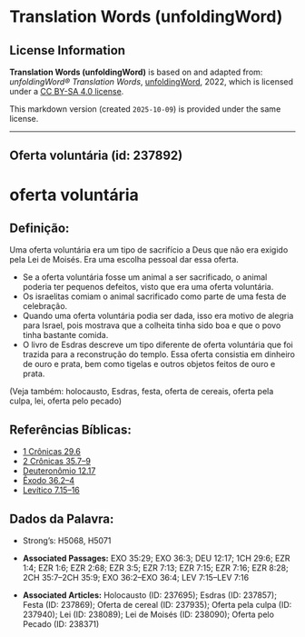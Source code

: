 # Translation Words (unfoldingWord)

## License Information

**Translation Words (unfoldingWord)** is based on and adapted from: _unfoldingWord® Translation Words_, [unfoldingWord](https://unfoldingword.org/utw), 2022, which is licensed under a [CC BY-SA 4.0 license](https://creativecommons.org/licenses/by-sa/4.0/legalcode.en).

This markdown version (created `2025-10-09`) is provided under the same license.



--------------------------------

## Oferta voluntária (id: 237892)

oferta voluntária
=================

Definição:
----------

Uma oferta voluntária era um tipo de sacrifício a Deus que não era exigido pela Lei de Moisés. Era uma escolha pessoal dar essa oferta.

* Se a oferta voluntária fosse um animal a ser sacrificado, o animal poderia ter pequenos defeitos, visto que era uma oferta voluntária.
* Os israelitas comiam o animal sacrificado como parte de uma festa de celebração.
* Quando uma oferta voluntária podia ser dada, isso era motivo de alegria para Israel, pois mostrava que a colheita tinha sido boa e que o povo tinha bastante comida.
* O livro de Esdras descreve um tipo diferente de oferta voluntária que foi trazida para a reconstrução do templo. Essa oferta consistia em dinheiro de ouro e prata, bem como tigelas e outros objetos feitos de ouro e prata.

(Veja também: holocausto, Esdras, festa, oferta de cereais, oferta pela culpa, lei, oferta pelo pecado)

Referências Bíblicas:
---------------------

* [1 Crônicas 29\.6](https://ref.ly/1Chr29:6)
* [2 Crônicas 35\.7–9](https://ref.ly/2Chr35:7-2Chr35:9)
* [Deuteronômio 12\.17](https://ref.ly/Deut12:17)
* [Êxodo 36\.2–4](https://ref.ly/Exod36:2-Exod36:4)
* [Levítico 7\.15–16](https://ref.ly/Lev7:15-Lev7:16)

Dados da Palavra:
-----------------

* Strong’s: H5068, H5071

* **Associated Passages:** EXO 35:29; EXO 36:3; DEU 12:17; 1CH 29:6; EZR 1:4; EZR 1:6; EZR 2:68; EZR 3:5; EZR 7:13; EZR 7:15; EZR 7:16; EZR 8:28; 2CH 35:7–2CH 35:9; EXO 36:2–EXO 36:4; LEV 7:15–LEV 7:16
* **Associated Articles:** Holocausto (ID: 237695); Esdras (ID: 237857); Festa (ID: 237869); Oferta de cereal (ID: 237935); Oferta pela culpa (ID: 237940); Lei (ID: 238089); Lei de Moisés (ID: 238090); Oferta pelo Pecado (ID: 238371)

